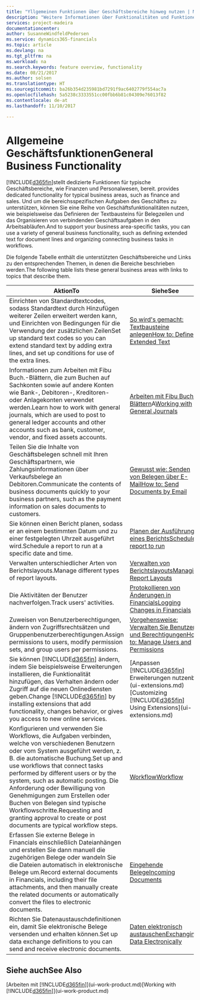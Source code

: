 ```yaml
---
title: "Yllgemeinen Funktionen über Geschäftsbereiche hinweg nutzen | Microsoft Docs"
description: "Weitere Informationen über Funktionalitäten und Funktionen, die über Geschäftsbereiche hinweg in Dynamics 365 Business edition verwendet werden."
services: project-madeira
documentationcenter: 
author: SusanneWindfeldPedersen
ms.service: dynamics365-financials
ms.topic: article
ms.devlang: na
ms.tgt_pltfrm: na
ms.workload: na
ms.search.keywords: feature overview, functionality
ms.date: 08/21/2017
ms.author: solsen
ms.translationtype: HT
ms.sourcegitcommit: ba26b354d235981bd7291f9ac6402779f554ac7a
ms.openlocfilehash: 5a5238c3333551cc00fbb6b81c04309e76013f82
ms.contentlocale: de-at
ms.lasthandoff: 11/10/2017

---
```

# <a name="general-business-functionality"></a><span data-ttu-id="99874-103">Allgemeine Geschäftsfunktionen</span><span class="sxs-lookup"><span data-stu-id="99874-103">General Business Functionality</span></span>
[!INCLUDE[d365fin](includes/d365fin_md.md)]<span data-ttu-id="99874-104">stellt dedizierte Funktionen für typische Geschäftsbereiche, wie Finanzen und Personalwesen, bereit.</span><span class="sxs-lookup"><span data-stu-id="99874-104"> provides dedicated functionality for typical business areas, such as finance and sales.</span></span> <span data-ttu-id="99874-105">Und um die bereichsspezifischen Aufgaben des Geschäftes zu unterstützen, können Sie eine Reihe von Geschäftsfunktionalitäten nutzen, wie beispielsweise das Definieren der Textbausteins für Belegzeilen und das Organisieren von verbindenden Geschäftsaufgaben in den Arbeitsabläufen.</span><span class="sxs-lookup"><span data-stu-id="99874-105">And to support your business area-specific tasks, you can use a variety of general business functionality, such as defining extended text for document lines and organizing connecting business tasks in workflows.</span></span>

<span data-ttu-id="99874-106">Die folgende Tabelle enthält die unterstützten Geschäftsbereiche und Links zu den entsprechenden Themen, in denen die Bereiche beschrieben werden.</span><span class="sxs-lookup"><span data-stu-id="99874-106">The following table lists these general business areas with links to topics that describe them.</span></span>

| <span data-ttu-id="99874-107">Aktion</span><span class="sxs-lookup"><span data-stu-id="99874-107">To</span></span> | <span data-ttu-id="99874-108">Siehe</span><span class="sxs-lookup"><span data-stu-id="99874-108">See</span></span> |
| --- | --- |
| <span data-ttu-id="99874-109">Einrichten von Standardtextcodes, sodass Standardtext durch Hinzufügen weiterer Zeilen erweitert werden kann, und Einrichten von Bedingungen für die Verwendung der zusätzlichen Zeilen</span><span class="sxs-lookup"><span data-stu-id="99874-109">Set up standard text codes so you can extend standard text by adding extra lines, and set up conditions for use of the extra lines.</span></span> |[<span data-ttu-id="99874-110">So wird's gemacht: Textbausteine anlegen</span><span class="sxs-lookup"><span data-stu-id="99874-110">How to: Define Extended Text</span></span>](ui-how-define-ext-text.md) |
| <span data-ttu-id="99874-111">Informationen zum Arbeiten mit Fibu Buch.-Blättern, die zum Buchen auf Sachkonten sowie auf andere Konten wie Bank-, Debitoren-, Kreditoren- oder Anlagekonten verwendet werden.</span><span class="sxs-lookup"><span data-stu-id="99874-111">Learn how to work with general journals, which are used to post to general ledger accounts and other accounts such as bank, customer, vendor, and fixed assets accounts.</span></span> |<span data-ttu-id="99874-112">[Arbeiten mit Fibu Buch.-Blättern](ui-work-general-journals.md)A</span><span class="sxs-lookup"><span data-stu-id="99874-112">[Working with General Journals](ui-work-general-journals.md)</span></span> |
| <span data-ttu-id="99874-113">Teilen Sie die Inhalte von Geschäftsbelegen schnell mit Ihren Geschäftspartnern, wie Zahlungsinformationen über Verkaufsbelege an Debitoren.</span><span class="sxs-lookup"><span data-stu-id="99874-113">Communicate the contents of business documents quickly to your business partners, such as the payment information on sales documents to customers.</span></span> |[<span data-ttu-id="99874-114">Gewusst wie: Senden von Belegen über E-Mail</span><span class="sxs-lookup"><span data-stu-id="99874-114">How to: Send Documents by Email</span></span>](ui-how-send-documents-email.md) |
| <span data-ttu-id="99874-115">Sie können einen Bericht planen, sodass er an einem bestimmten Datum und zu einer festgelegten Uhrzeit ausgeführt wird.</span><span class="sxs-lookup"><span data-stu-id="99874-115">Schedule a report to run at a specific date and time.</span></span> |[<span data-ttu-id="99874-116">Planen der Ausführung eines Berichts</span><span class="sxs-lookup"><span data-stu-id="99874-116">Schedule a report to run</span></span>](ui-work-report.md#ScheduleReport) |
| <span data-ttu-id="99874-117">Verwalten unterschiedlicher Arten von Berichtslayouts.</span><span class="sxs-lookup"><span data-stu-id="99874-117">Manage different types of report layouts.</span></span> |[<span data-ttu-id="99874-118">Verwalten von Berichtslayouts</span><span class="sxs-lookup"><span data-stu-id="99874-118">Managing Report Layouts</span></span>](ui-manage-report-layouts.md) |
| <span data-ttu-id="99874-119">Die Aktivitäten der Benutzer nachverfolgen.</span><span class="sxs-lookup"><span data-stu-id="99874-119">Track users' activities.</span></span>|[<span data-ttu-id="99874-120">Protokollieren von Änderungen in Financials</span><span class="sxs-lookup"><span data-stu-id="99874-120">Logging Changes in Financials</span></span>](across-log-changes.md)|
|<span data-ttu-id="99874-121">Zuweisen von Benutzerberechtigungen, ändern von Zugriffsrechtsätzen und Gruppenbenutzerberechtigungen.</span><span class="sxs-lookup"><span data-stu-id="99874-121">Assign permissions to users, modify permission sets, and group users per permissions.</span></span>|[<span data-ttu-id="99874-122">Vorgehensweise: Verwalten Sie Benutzer und Berechtigungen</span><span class="sxs-lookup"><span data-stu-id="99874-122">How to: Manage Users and Permissions</span></span>](ui-how-users-permissions.md)|
| <span data-ttu-id="99874-123">Sie können [!INCLUDE[d365fin](includes/d365fin_md.md)] ändern, indem Sie beispielsweise Erweiterungen installieren, die Funktionalität hinzufügen, das Verhalten ändern oder Zugriff auf die neuen Onlinediensten geben.</span><span class="sxs-lookup"><span data-stu-id="99874-123">Change [!INCLUDE[d365fin](includes/d365fin_md.md)] by installing extensions that add functionality, changes behavior, or gives you access to new online services.</span></span> |<span data-ttu-id="99874-124">[Anpassen [!INCLUDE[d365fin](includes/d365fin_md.md)] Erweiterungen nutzenb](ui-extensions.md)</span><span class="sxs-lookup"><span data-stu-id="99874-124">[Customizing [!INCLUDE[d365fin](includes/d365fin_md.md)] Using Extensions](ui-extensions.md)</span></span> |
|<span data-ttu-id="99874-125">Konfigurieren und verwenden Sie Workflows, die Aufgaben verbinden, welche von verschiedenen Benutzern oder vom System ausgeführt werden, z. B. die automatische Buchung.</span><span class="sxs-lookup"><span data-stu-id="99874-125">Set up and use workflows that connect tasks performed by different users or by the system, such as automatic posting.</span></span> <span data-ttu-id="99874-126">Die Anforderung oder Bewilligung von Genehmigungen zum Erstellen oder Buchen von Belegen sind typische Workflowschritte.</span><span class="sxs-lookup"><span data-stu-id="99874-126">Requesting and granting approval to create or post documents are typical workflow steps.</span></span>|[<span data-ttu-id="99874-127">Workflow</span><span class="sxs-lookup"><span data-stu-id="99874-127">Workflow</span></span>](across-workflow.md)|
|<span data-ttu-id="99874-128">Erfassen Sie externe Belege in Financials einschließlich Dateianhängen und erstellen Sie dann manuell die zugehörigen Belege oder wandeln Sie die Dateien automatisch in elektronische Belege um.</span><span class="sxs-lookup"><span data-stu-id="99874-128">Record external documents in Financials, including their file attachments, and then manually create the related documents or automatically convert the files to electronic documents.</span></span>|[<span data-ttu-id="99874-129">Eingehende Belege</span><span class="sxs-lookup"><span data-stu-id="99874-129">Incoming Documents</span></span>](across-income-documents.md)|
| <span data-ttu-id="99874-130">Richten Sie Datenaustauschdefinitionen ein, damit Sie elektronische Belege versenden und erhalten können.</span><span class="sxs-lookup"><span data-stu-id="99874-130">Set up data exchange definitions to you can send and receive electronic documents.</span></span> |[<span data-ttu-id="99874-131">Daten elektronisch austauschen</span><span class="sxs-lookup"><span data-stu-id="99874-131">Exchanging Data Electronically</span></span>](across-data-exchange.md) |

## <a name="see-also"></a><span data-ttu-id="99874-132">Siehe auch</span><span class="sxs-lookup"><span data-stu-id="99874-132">See Also</span></span>
<span data-ttu-id="99874-133">[Arbeiten mit [!INCLUDE[d365fin](includes/d365fin_md.md)]](ui-work-product.md)</span><span class="sxs-lookup"><span data-stu-id="99874-133">[Working with [!INCLUDE[d365fin](includes/d365fin_md.md)]](ui-work-product.md)</span></span>

